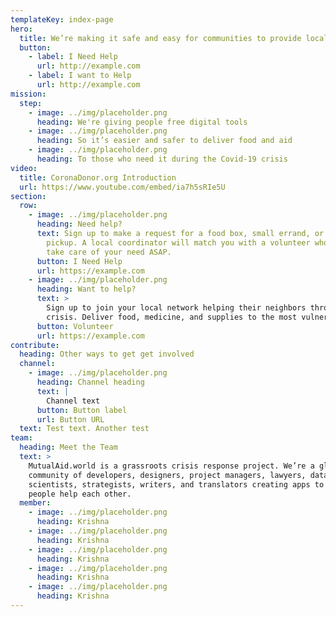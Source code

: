 ```yaml
---
templateKey: index-page
hero:
  title: We’re making it safe and easy for communities to provide local aid
  button:
    - label: I Need Help
      url: http://example.com
    - label: I want to Help
      url: http://example.com
mission:
  step:
    - image: ../img/placeholder.png
      heading: We're giving people free digital tools
    - image: ../img/placeholder.png
      heading: So it’s easier and safer to deliver food and aid
    - image: ../img/placeholder.png
      heading: To those who need it during the Covid-19 crisis
video:
  title: CoronaDonor.org Introduction
  url: https://www.youtube.com/embed/ia7h5sRIe5U
section:
  row:
    - image: ../img/placeholder.png
      heading: Need help?
      text: Sign up to make a request for a food box, small errand, or a pharmacy
        pickup. A local coordinator will match you with a volunteer who will
        take care of your need ASAP.
      button: I Need Help
      url: https://example.com
    - image: ../img/placeholder.png
      heading: Want to help?
      text: >
        Sign up to join your local network helping their neighbors through this
        crisis. Deliver food, medicine, and supplies to the most vulnerable.
      button: Volunteer
      url: https://example.com
contribute:
  heading: Other ways to get get involved
  channel:
    - image: ../img/placeholder.png
      heading: Channel heading
      text: |
        Channel text
      button: Button label
      url: Button URL
  text: Test text. Another test
team:
  heading: Meet the Team
  text: >
    MutualAid.world is a grassroots crisis response project. We’re a global
    community of developers, designers, project managers, lawyers, data
    scientists, strategists, writers, and translators creating apps to help
    people help each other.
  member:
    - image: ../img/placeholder.png
      heading: Krishna
    - image: ../img/placeholder.png
      heading: Krishna
    - image: ../img/placeholder.png
      heading: Krishna
    - image: ../img/placeholder.png
      heading: Krishna
    - image: ../img/placeholder.png
      heading: Krishna
---
```

